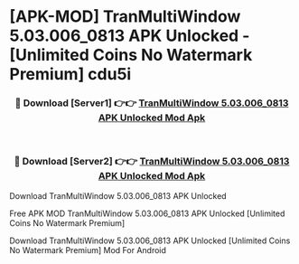 # [APK-MOD] TranMultiWindow 5.03.006_0813 APK Unlocked - [Unlimited Coins No Watermark Premium] cdu5i



<div align="center">
<h3>🔴 Download [Server1] 👉👉 <a href="https://momento.my/?title=TranMultiWindow_5.03.006_0813_APK_Unlocked">TranMultiWindow 5.03.006_0813 APK Unlocked Mod Apk</a></h3><br>

<h3>🔴 Download [Server2] 👉👉 <a href="https://momento.my/?title=TranMultiWindow_5.03.006_0813_APK_Unlocked">TranMultiWindow 5.03.006_0813 APK Unlocked Mod Apk</a></h3>
</div>



Download TranMultiWindow 5.03.006_0813 APK Unlocked 

Free APK MOD TranMultiWindow 5.03.006_0813 APK Unlocked [Unlimited Coins No Watermark Premium]

Download TranMultiWindow 5.03.006_0813 APK Unlocked [Unlimited Coins No Watermark Premium] Mod For Android
